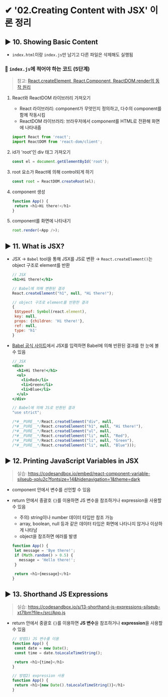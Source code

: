 # ✔ '02.Creating Content with JSX' 이론 정리



## ▶ 10.  Showing Basic Content

- `index.html`이랑 `index.js`만 남기고 다른 파일은 삭제해도 실행됨

### 🔹 `index.js`에 적어야 하는 코드 (5단계)

> 참고: [React.createElement, React.Component, ReactDOM.render의 동작 원리](https://medium.com/crossplatformkorea/react-%EB%A6%AC%EC%95%A1%ED%8A%B8%EB%A5%BC-%EC%B2%98%EC%9D%8C%EB%B6%80%ED%84%B0-%EB%B0%B0%EC%9B%8C%EB%B3%B4%EC%9E%90-02-react-createelement%EC%99%80-react-component-%EA%B7%B8%EB%A6%AC%EA%B3%A0-reactdom-render%EC%9D%98-%EB%8F%99%EC%9E%91-%EC%9B%90%EB%A6%AC-41bf8c6d3764)

1. React와 ReactDOM 라이브러리 가져오기
   - React 라이브러리: component가 무엇인지 정의하고, 다수의 component를 함께 작동시킴
   - ReactDOM 라이브러리: 브라우저에서 component를 HTML로 전환해 화면에 나타내줌

   ```js
   import React from 'react';
   import ReactDOM from 'react-dom/client';
   ```

2. id가 'root'인 div 태그 가져오기
   
   ```js
   const el = document.getElementById('root');
   ```

3. root 요소가 React에 의해 control되게 하기

   ```js
   const root = ReactDOM.createRoot(el);
   ```

4. component 생성
   
   ```js
   function App() {
    return <h1>Hi there!</h1>
   }
   ```

5. component를 화면에 나타내기
   
   ```js
   root.render(<App />);
   ```



## ▶ 11. What is JSX?

- JSX → `Babel` tool을 통해 JSX를 JS로 변환 → `React.createElement()`는 object 구조로 element를 반환

   ```jsx
   // JSX
   <h1>Hi there!</h1>
   ```

   ```js
   // Babel에 의해 변환된 결과
   React.createElement("h1", null, "Hi there!");
   ```

   ```js
   // object 구조로 element를 반환한 결과
   {
    $$typeof: Symbol(react.element),
    key: null,
    props: {children: 'Hi there!'},
    ref: null,
    type: 'h1'
   }
   ```

- [Babel 공식 사이트](https://babeljs.io/repl#?browsers=defaults%2C%20not%20ie%2011%2C%20not%20ie_mob%2011&build=&builtIns=false&corejs=3.21&spec=false&loose=false&code_lz=Q&debug=false&forceAllTransforms=false&shippedProposals=false&circleciRepo=&evaluate=false&fileSize=false&timeTravel=false&sourceType=module&lineWrap=true&presets=env%2Creact%2Cstage-2&prettier=false&targets=&version=7.20.14&externalPlugins=&assumptions=%7B%7D)에서 JSX를 입력하면 Babel에 의해 반환된 결과를 한 눈에 볼 수 있음
  
   ```jsx
   // JSX
   <div>
     <h1>Hi there!</h1>
     <ul>
       <li>Red</li>
       <li>Green</li>
       <li>Blue</li>
     </ul>
   </div>
   ```

   ```js
   // Babel에 의해 JS로 반환된 결과
   "use strict";
 
   /*#__PURE__*/React.createElement("div", null, 
   /*#__PURE__*/React.createElement("h1", null, "Hi there!"), 
   /*#__PURE__*/React.createElement("ul", null, 
   /*#__PURE__*/React.createElement("li", null, "Red"), 
   /*#__PURE__*/React.createElement("li", null, "Green"), 
   /*#__PURE__*/React.createElement("li", null, "Blue")));
   ```



## ▶ 12. Printing JavaScript Variables in JSX

> 실습: https://codesandbox.io/embed/react-component-variable-silseub-xplu2c?fontsize=14&hidenavigation=1&theme=dark

- component 안에서 변수를 선언할 수 있음
- return 안에서 중괄호 `{}`를 이용하면 JS 변수을 참조하거나 expression을 사용할 수 있음
   - 주의) string이나 number 데이터 타입만 참조 가능
   - array, boolean, null 등과 같은 데이터 타입은 화면에 나타나지 않거나 이상하게 나타남
   - object을 참조하면 에러를 발생

   ```js
   function App() {
    let message = 'Bye there!';
    if (Math.random() > 0.5) {
      message = 'Hello there!';
    }

    return <h1>{message}</h1>
   }
   ```



## ▶ 13. Shorthand JS Expressions

> 실습: https://codesandbox.io/s/13-shorthand-js-expressions-silseub-xt7lbm?file=/src/App.js

- return 안에서 중괄호 `{}`를 이용하면 **JS 변수**을 참조하거나 **expression**을 사용할 수 있음

   ```js
   // 방법1) JS 변수를 이용
   function App() {
    const date = new Date();
    const time = date.toLocaleTimeString();

    return <h1>{time}</h1>
   }
   ```

   ```js
   // 방법2) expression 사용
   function App() {
    return <h1>{new Date().toLocaleTimeString()}</h1>
   }
   ```